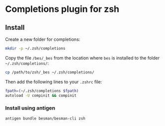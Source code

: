 # Completions plugin for zsh

## Install

Create a new folder for completions:

```sh
mkdir -p ~/.zsh/completions
```

Copy the file `/bes/_bes` from the location where `bes` is installed to the folder `~/.zsh/completions/`:

```sh
cp /path/to/zsh/_bes ~/.zsh/completions/
```

Then add the following lines to your `.zshrc` file:

```sh
fpath=(~/.zsh/completions $fpath)
autoload -U compinit && compinit
```

### Install using antigen

```sh
antigen bundle besman/besman-cli zsh
```
